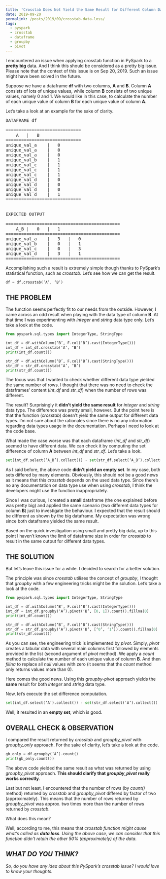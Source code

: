```yaml
---
title: 'Crosstab Does Not Yield the Same Result for Different Column Data Types'
date: 2019-09-20
permalink: /posts/2019/09/crosstab-data-loss/
tags:
  - pyspark
  - crosstab
  - dataframe
  - groupby
  - pivot
---
```


I encountered an issue when applying crosstab function in PySpark to a <b>pretty big</b> data. And I think this should be considered as a pretty big issue. Please note that the context of this issue is on Sep 20, 2019. Such an issue might have been solved in the future.

Suppose we have a dataframe <b>df</b> with two columns, <b>A</b> and <b>B</b>. Column <b>A</b> consists of lots of unique values, while column <b>B</b> consists of two unique values, namely 0 and 1. We would like in this case, to calculate the number of each unique value of column <b>B</b> for each unique value of column <b>A</b>.

Let’s take a look at an example for the sake of clarity.

<pre>
DATAFRAME df

=============================
	A	|	B
=============================
unique_val_a	|	0
unique_val_a	|	0
unique_val_a	|	0
unique_val_b	|	1
unique_val_c	|	1
unique_val_c	|	1
unique_val_c	|	1
unique_val_d	|	0
unique_val_d	|	0
unique_val_d	|	0
unique_val_d	|	1
=============================


EXPECTED OUTPUT

============================================
	A_B	|	0	|	1
============================================
unique_val_a	|	3	|	0
unique_val_b	|	0	|	1
unique_val_c	|	0	|	3
unique_val_d	|	3	|	1
============================================
</pre>

Accomplishing such a result is extremely simple though thanks to PySpark’s statistical function, such as <I>crosstab</I>. Let’s see how we can get the result.

```python
df = df.crosstab(‘A’, ‘B’)
```

<h2>THE PROBLEM</h2>

The function seems perfectly fit to our needs from the outside. However, I came across an odd result when playing with the data type of column <b>B</b>. At that time I was experimenting with <I>integer</I> and <I>string</I> data type only. Let’s take a look at the code.

```python
from pyspark.sql.types import IntegerType, StringType

int_df = df.withColumn(‘B’, F.col(‘B’).cast(IntegerType()))
int_df = int_df.crosstab(‘A’, ‘B’)
print(int_df.count())

str_df = df.withColumn(‘B’, F.col(‘B’).cast(StringType()))
str_df = str_df.crosstab(‘A’, ‘B’)
print(str_df.count())
```

The focus was that I wanted to check whether different data type yielded the same number of rows. I thought that there was no need to check the dataframes’ content (<I>int_df</I> and <I>str_df</I>) when the number of rows was different.

The result? Surprisingly it <b>didn’t yield the same result</b> for <I>integer</I> and <I>string</I> data type. The difference was pretty small, however. But the point here is that the function (<I>crosstab</I>) doesn’t yield the same output for different data types. I’m not sure about the rationales since there is no any information regarding data types usage in the documentation. Perhaps I need to look at the code base.

What made the case worse was that each dataframe (<I>int_df</I> and <I>str_df</I>) seemed to have different data. We can check it by computing the set difference of column <b>A</b> between <I>int_df</I> and <I>str_df</I>. Let’s take a look.

```python
set(int_df.select(‘A_B’).collect()) - set(str_df.select(‘A_B’).collect())
```

As I said before, the above code <b>didn’t yield an empty set</b>. In my case, both sets differed by many elements. Obviously, this should not be a good news as it means that this <I>crosstab</I> depends on the used data type. Since there’s no any documentation on data type use when using <I>crosstab</I>, I think the developers might use the function inappropriately.

Since I was curious, I created a <b>small</b> dataframe (the one explained before was pretty big) and applied the same scenario (two different data types for column <b>B</b>) just to investigate the behaviour. I expected that the result should be different as shown by the big dataframe. My expectation was wrong since both dataframe yielded the same result.

Based on the quick investigation using small and pretty big data, up to this point I haven’t known the limit of dataframe size in order for <I>crosstab</I> to result in the same output for different data types.

<h2>THE SOLUTION</h2>

But let’s leave this issue for a while. I decided to search for a better solution.

The principle was since <I>crosstab</I> utilises the concept of <I>groupby</I>, I thought that <I>groupby</I> with a few engineering tricks might be the solution. Let’s take a look at the code.

```python
from pyspark.sql.types import IntegerType, StringType

int_df = df.withColumn(‘B’, F.col(‘B’).cast(IntegerType()))
int_df = int_df.groupby(‘A’).pivot(‘B’, [0, 1]).count().fillna(0)
print(int_df.count())

str_df = df.withColumn(‘B’, F.col(‘B’).cast(StringType()))
str_df = str_df.groupby(‘A’).pivot(‘B’, [‘0’, ‘1’]).count().fillna(0)
print(str_df.count())
```

As you can see, the engineering trick is implemented by <I>pivot</I>. Simply, <I>pivot</I> creates a tabular data with several main columns first followed by elements provided in the list (second argument of <I>pivot</I> method). We apply a <I>count</I> method to calculate the number of each unique value of column <b>B</b>. And then <i>fillna</i> to replace all <I>null</I> values with zero (it seems that the <I>count</I> method only returns values more than 0).

Here comes the good news. Using this <I>groupby-pivot</I> approach yields the <b>same</b> result for both <I>integer</I> and <I>string</I> data type.

Now, let’s execute the set difference computation.

```python
set(int_df.select(‘A’).collect()) - set(str_df.select(‘A’).collect())
```

Well, it resulted in an <b>empty set</b>, which is good.

<h2>OVERALL CHECK & OBSERVATION</h2>

I compared the result returned by <I>crosstab</I> and <I>groupby_pivot</I> with <I>groupby_only</I> approach. For the sake of clarity, let’s take a look at the code.

```python
gb_only = df.groupby(‘A’).count()
print(gb_only.count())
```

The above code yielded the same result as what was returned by using <I>groupby_pivot</I> approach. <b>This should clarify that <I>groupby_pivot</I> really works correctly</b>.

Last but not least, I encountered that the number of rows (by <I>count()</I> method) returned by <I>crosstab</I> and <I>groupby_pivot</I> differed by factor of two (approximately). This means that the number of rows returned by <I>groupby_pivot</I> was approx. two times more than the number of rows returned by <I>crosstab</I>.

What does this mean?

Well, according to me, this means that <I>crosstab<I> function might cause what’s called as <b>data loss</b>. Using the above case, we can consider that this function didn’t retain the other 50% (approximately) of the data.

<h2>WHAT DO YOU THINK?</h2>

So, do you have any idea about this PySpark’s <I>crosstab</I> issue? I would love to know your thoughts.

